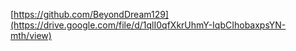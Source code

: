 [https://github.com/BeyondDream129](https://drive.google.com/file/d/1qlI0qfXkrUhmY-IqbCIhobaxpsYN-mth/view)
